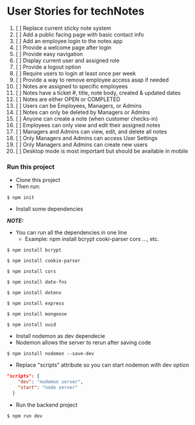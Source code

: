 # User Stories for techNotes

1. [ ] Replace current sticky note system
2. [ ] Add a public facing page with basic contact info 
3. [ ] Add an employee login to the notes app 
4. [ ] Provide a welcome page after login 
5. [ ] Provide easy navigation
6. [ ] Display current user and assigned role 
7. [ ] Provide a logout option 
8. [ ] Require users to login at least once per week
9. [ ] Provide a way to remove employee access asap if needed 
10. [ ] Notes are assigned to specific employees 
11. [ ] Notes have a ticket #, title, note body, created & updated dates
12. [ ] Notes are either OPEN or COMPLETED 
13. [ ] Users can be Employees, Managers, or Admins 
14. [ ] Notes can only be deleted by Managers or Admins 
15. [ ] Anyone can create a note (when customer checks-in)
16. [ ] Employees can only view and edit their assigned notes  
17. [ ] Managers and Admins can view, edit, and delete all notes 
18. [ ] Only Managers and Admins can access User Settings 
19. [ ] Only Managers and Admins can create new users 
20. [ ] Desktop mode is most important but should be available in mobile 

### Run this project

- Clone this project
- Then run:
  
```shell
$ npm init
```
- Install some dependencies

***NOTE:*** 
- You can run all the dependencies in one line
  - Example: npm install bcrypt cooki-parser cors ..., etc.

```shell
$ npm install bcrypt
```
```shell
$ npm install cookie-parser
```
```shell
$ npm install cors
```
```shell
$ npm install date-fns
```
```shell
$ npm install dotenv
```
```shell
$ npm install express
```
```shell
$ npm install mongoose
```
```shell
$ npm install uuid
```

- Install nodemon as dev dependecie
- Nodemon allows the server to rerun after saving code 

```shell
$ npm install nodemon --save-dev
```

- Replace "scripts" attribute so you can start nodemon with dev option

```package.json
"scripts": {
    "dev": "nodemon server",
    "start": "node server"
  }
```

- Run the backend project
  
```shell
$ npm run dev
```


